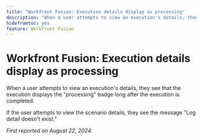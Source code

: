 ```yaml
---
title: "Workfront Fusion: Execution details display as processing"
description: "When a user attempts to view an execution's details, they see that the execution displays the "processing" badge long after the execution is completed."
hidefromtoc: yes
feature: Workfront Fusion
---
```


# Workfront Fusion: Execution details display as processing

When a user attempts to view an execution's details, they see that the execution displays the "processing" badge long after the execution is completed.

If the user attempts to view the scenario details, they see the message "Log detail doesn't exist."

_First reported on August 22, 2024._
